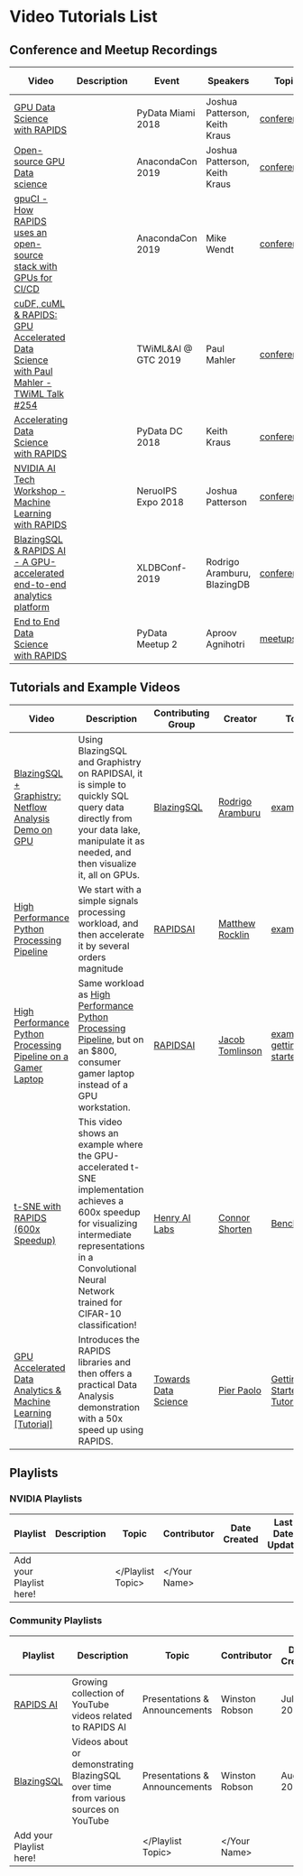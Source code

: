# Video Tutorials List

## Conference and Meetup Recordings

| Video                                                                                                                               | Description | Event               | Speakers                      | Topic  | Date Uploaded  |
|-------------------------------------------------------------------------------------------------------------------------------------|-------------|---------------------|-------------------------------|---|---|
| [GPU Data Science with RAPIDS](https://youtu.be/JNzTnne8VLE)    |             | PyData Miami 2018   | Joshua Patterson, Keith Kraus | [conferences]()  |   |
| [Open-source GPU Data science](https://youtu.be/OKL9bTmo9o8)    |             | AnacondaCon 2019    | Joshua Patterson, Keith Kraus | [conferences]()  |   |
| [gpuCI - How RAPIDS uses an open-source stack with GPUs for CI/CD](https://youtu.be/OL53TukSRrI)                                    |             | AnacondaCon 2019    | Mike Wendt                    | [conferences]()  |   |
| [cuDF, cuML & RAPIDS: GPU Accelerated Data Science with Paul Mahler - TWiML Talk #254](https://youtu.be/_EMpe0Zdd88)                |             | TWiML&AI @ GTC 2019 | Paul Mahler                   | [conferences]()  |   |
| [Accelerating Data Science with RAPIDS](https://youtu.be/GVUA3vSPzio)                                                               |             | PyData DC 2018      | Keith Kraus                   | [conferences]()  |   |
| [NVIDIA AI Tech Workshop - Machine Learning with RAPIDS](https://youtu.be/k9E-YSWQxIU)                                                                              |             | NeruoIPS Expo 2018  | Joshua Patterson              | [conferences]()  |   |
| [BlazingSQL & RAPIDS AI - A GPU-accelerated end-to-end analytics platform](https://youtu.be/wPXGwX2iE9U)                            |             | XLDBConf-2019       | Rodrigo Aramburu, BlazingDB   | [conferences]()  |   |
| [End to End Data Science with RAPIDS](https://youtu.be/8PcyqzKHmnI) |             | PyData Meetup 2     | Aproov Agnihotri              | [meetups]()  |   |


## Tutorials and Example Videos
| Video                                                                                                                               | Description | Contributing Group               | Creator                      | Topic  | Date Added  |
|-------------------------------------------------------------------------------------------------------------------------------------|-------------|---------------------|-------------------------------|---|---| 
| [BlazingSQL + Graphistry: Netflow Analysis Demo on GPU](https://www.youtube.com/watch?v=by2vLdcLciY) | Using BlazingSQL and Graphistry on RAPIDSAI, it is simple to quickly SQL query data directly from your data lake, manipulate it as needed, and then visualize it, all on GPUs.            | [BlazingSQL](https://blazingsql.com/)     | [Rodrigo Aramburu](https://www.linkedin.com/in/roaramburu/)              | [examples]()  |  03/08/2019 |
| [High Performance Python Processing Pipeline](https://www.youtube.com/watch?v=wANQkgDuTAk) | We start with a simple signals processing workload, and then accelerate it by several orders magnitude            | [RAPIDSAI]( rapids.ai )     | [Matthew Rocklin](https://matthewrocklin.com)              | [examples]()  |  09/18/2019 |
| [High Performance Python Processing Pipeline on a Gamer Laptop](https://www.youtube.com/watch?v=7Bw1OqVuLtQ) | Same workload as [High Performance Python Processing Pipeline](https://www.youtube.com/watch?v=wANQkgDuTAk), but on an $800, consumer gamer laptop instead of a GPU workstation.   | [RAPIDSAI]( rapids.ai )     | [Jacob Tomlinson](https://www.jacobtomlinson.co.uk)              | [examples](), [getting started]()  |  09/21/2019 |
| [t-SNE with RAPIDS (600x Speedup)](https://www.youtube.com/watch?v=_4OehmMYr44) | This video shows an example where the GPU-accelerated t-SNE implementation achieves a 600x speedup for visualizing intermediate representations in a Convolutional Neural Network trained for CIFAR-10 classification!            | [Henry AI Labs]( https://www.henryailabs.com )     | [Connor Shorten](https://medium.com/@connorshorten300)              | [Benchmarks]()  |  11/06/2019 |
| [GPU Accelerated Data Analytics & Machine Learning [Tutorial]](https://www.youtube.com/watch?v=9Wey2c5Lx18) | Introduces the RAPIDS libraries and then offers a practical Data Analysis demonstration with a 50x speed up using RAPIDS.            | [Towards Data Science]( https://towardsdatascience.com/@pierpaoloippolito28 )     | [Pier Paolo](https://pierpaolo28.github.io/)              | [Getting Started Tutorials]()  |  08/05/2019 |


## Playlists
### NVIDIA Playlists
| Playlist                                                                                                                               | Description | Topic               | Contributor                      | Date Created  | Last Date Update  |
|-------------------------------------------------------------------------------------------------------------------------------------|-------------|---------------------|-------------------------------|---|---| 
| Add your Playlist here! |             | </Playlist Topic>     | </Your Name>             |   |   |

### Community Playlists
| Playlist                                                                                                                               | Description | Topic               | Contributor                      | Date Created  | Last Date Update  |
|-------------------------------------------------------------------------------------------------------------------------------------|-------------|---------------------|-------------------------------|---|---| 
| [RAPIDS AI](http://bit.ly/rapids-yt-playlist) | Growing collection of YouTube videos related to RAPIDS AI | Presentations & Announcements | Winston Robson | Jul 1, 2019  | Aug 17, 2019  |
| [BlazingSQL](http://bit.ly/blazingsql-yt-playlist) | Videos about or demonstrating BlazingSQL over time from various sources on YouTube | Presentations & Announcements | Winston Robson | Aug 17, 2019 | Aug 17, 2019 |
| Add your Playlist here! |             | </Playlist Topic>     | </Your Name>             |   |   |

